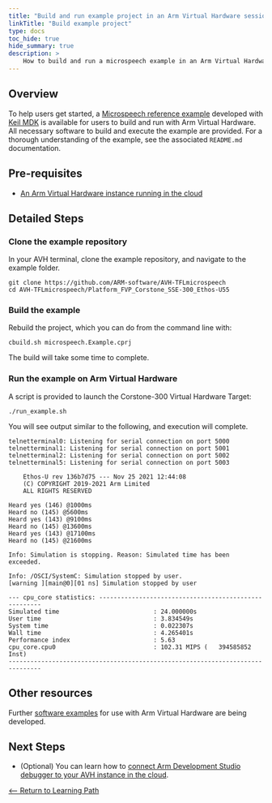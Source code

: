 ```yaml
---
title: "Build and run example project in an Arm Virtual Hardware session in the cloud"
linkTitle: "Build example project"
type: docs
toc_hide: true
hide_summary: true
description: >
    How to build and run a microspeech example in an Arm Virtual Hardware session in the cloud.
---
```

## Overview

To help users get started, a [Microspeech reference example](https://github.com/ARM-software/AVH-TFLmicrospeech) developed with [Keil MDK](https://www2.keil.com/mdk5) is available for users to build and run with Arm Virtual Hardware. All necessary software to build and execute the example are provided. For a thorough understanding of the example, see the associated `README.md` documentation.

## Pre-requisites

* [An Arm Virtual Hardware instance running in the cloud](/iot/aws/launch)

## Detailed Steps

### Clone the example repository

In your AVH terminal, clone the example repository, and navigate to the example folder.
```console
git clone https://github.com/ARM-software/AVH-TFLmicrospeech
cd AVH-TFLmicrospeech/Platform_FVP_Corstone_SSE-300_Ethos-U55
```

### Build the example

Rebuild the project, which you can do from the command line with:
```console
cbuild.sh microspeech.Example.cprj
```
The build will take some time to complete.

### Run the example on Arm Virtual Hardware

A script is provided to launch the Corstone-300 Virtual Hardware Target:
```console
./run_example.sh
```
You will see output similar to the following, and execution will complete.
```
telnetterminal0: Listening for serial connection on port 5000
telnetterminal1: Listening for serial connection on port 5001
telnetterminal2: Listening for serial connection on port 5002
telnetterminal5: Listening for serial connection on port 5003

    Ethos-U rev 136b7d75 --- Nov 25 2021 12:44:08
    (C) COPYRIGHT 2019-2021 Arm Limited
    ALL RIGHTS RESERVED

Heard yes (146) @1000ms
Heard no (145) @5600ms
Heard yes (143) @9100ms
Heard no (145) @13600ms
Heard yes (143) @17100ms
Heard no (145) @21600ms

Info: Simulation is stopping. Reason: Simulated time has been exceeded.

Info: /OSCI/SystemC: Simulation stopped by user.
[warning ][main@0][01 ns] Simulation stopped by user

--- cpu_core statistics: ------------------------------------------------------
Simulated time                          : 24.000000s
User time                               : 3.834549s
System time                             : 0.022307s
Wall time                               : 4.265401s
Performance index                       : 5.63
cpu_core.cpu0                           : 102.31 MIPS (   394585852 Inst)
-------------------------------------------------------------------------------
```
## Other resources

Further [software examples](https://arm-software.github.io/AVH/main/examples/html/index.html) for use with Arm Virtual Hardware are being developed.

## Next Steps

* (Optional) You can learn how to [connect Arm Development Studio debugger to your AVH instance in the cloud](/iot/avh/arm-development-studio).

[<-- Return to Learning Path](/iot/avh/#sections)
